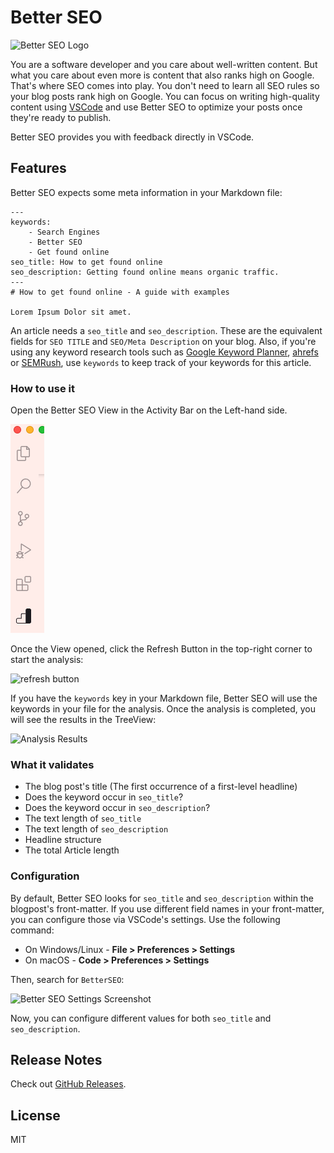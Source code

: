 # Better SEO

![Better SEO Logo](https://raw.githubusercontent.com/schultyy/better-seo/main/resources/better_seo.png)

You are a software developer and you care about well-written content. But what you care about even more is content that also ranks high on Google.
That's where SEO comes into play. You don't need to learn all SEO rules so your blog posts rank high on Google. You can focus on writing high-quality content using [VSCode](https://code.visualstudio.com/) and use Better SEO to optimize your posts once they're ready to publish.

Better SEO provides you with feedback directly in VSCode.

## Features

Better SEO expects some meta information in your Markdown file:

```
---
keywords:
    - Search Engines
    - Better SEO
    - Get found online
seo_title: How to get found online
seo_description: Getting found online means organic traffic.
---
# How to get found online - A guide with examples

Lorem Ipsum Dolor sit amet.
```

An article needs a `seo_title` and `seo_description`. These are the equivalent fields for `SEO TITLE` and `SEO/Meta Description` on your blog. Also, if you're using any keyword research tools such as [Google Keyword Planner](https://ads.google.com/home/tools/keyword-planner/), [ahrefs](ahrefs.com) or [SEMRush](https://www.semrush.com/), use `keywords` to keep track of your keywords for this article.

### How to use it

Open the Better SEO View in the Activity Bar on the Left-hand side.

![Better SEO in the Sidebar](https://raw.githubusercontent.com/schultyy/better-seo/35987c419133382d554e3e28ac4bd24e14011f7d/resources/sidebar.png)

Once the View opened, click the Refresh Button in the top-right corner to start the analysis:

![refresh button](https://raw.githubusercontent.com/schultyy/better-seo/35987c419133382d554e3e28ac4bd24e14011f7d/resources/refresh_button.png)

If you have the `keywords` key in your Markdown file, Better SEO will use the keywords in your file for the analysis. Once the analysis is completed, you will see the results in the TreeView:

![Analysis Results](https://raw.githubusercontent.com/schultyy/better-seo/35987c419133382d554e3e28ac4bd24e14011f7d/resources/analysis_results.png)

### What it validates

- The blog post's title (The first occurrence of a first-level headline)
- Does the keyword occur in `seo_title`?
- Does the keyword occur in `seo_description`?
- The text length of `seo_title`
- The text length of `seo_description`
- Headline structure
- The total Article length

### Configuration

By default, Better SEO looks for `seo_title` and `seo_description` within the blogpost's front-matter. If you use different field names in your front-matter, you can configure those via VSCode's settings. Use the following command:


- On Windows/Linux - __File > Preferences > Settings__
- On macOS - __Code > Preferences > Settings__

Then, search for `BetterSEO`:

![Better SEO Settings Screenshot](https://raw.githubusercontent.com/schultyy/better-seo/35987c419133382d554e3e28ac4bd24e14011f7d/resources/settings_screenshot.png)

Now, you can configure different values for both `seo_title` and `seo_description`.

## Release Notes

Check out [GitHub Releases](https://github.com/schultyy/better-seo/releases).

## License

MIT

